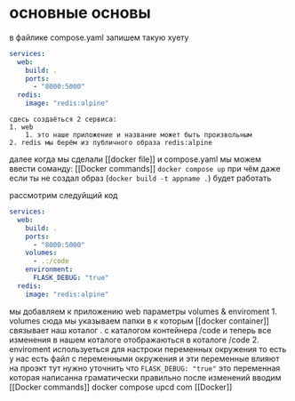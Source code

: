 # основные основы
в файлике compose.yaml запишем такую хуету
````yaml
services:
  web:
    build: .
    ports:
      - "8000:5000"
  redis:
    image: "redis:alpine"
````
	сдесь создаёться 2 сервиса:
	1. web
		1. это наше приложение и название может быть произвольным
	2. redis мы берём из публичного образа redis:alpine
далее когда мы сделали [[docker file]] и compose.yaml мы можем ввести соманду:
[[Docker commands]]
`docker compose up`
при чём даже если ты не создал образ 
(`docker build -t appname .`)
будет работать 


рассмотрим следуйщий код

```yaml
services:
  web:
    build: .
    ports:
      - "8000:5000"
    volumes:
      - .:/code
    environment:
      FLASK_DEBUG: "true"
  redis:
    image: "redis:alpine"
```
мы добавляем к приложению web параметры volumes & enviroment
	1. volumes
		сюда мы указываем папки в к которым [[docker container]] связывает наш коталог . с каталогом контейнера /code и теперь все изменения в нашем коталоге отображаються в коталоге /code
	2. enviroment 
		используеться для настроки переменных окружения то есть у нас есть файл с переменными окружения и эти переменные влияют на проэкт тут нужно уточнить что `FLASK_DEBUG: "true"` это переменная которая написанна граматически правильно
после изменений вводим [[Docker commands]] docker compose upcd com
[[Docker]]